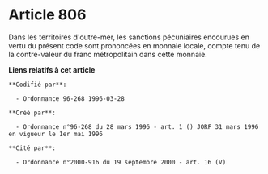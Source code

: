 # Article 806

Dans les territoires d'outre-mer, les sanctions pécuniaires encourues en vertu du présent code sont prononcées en monnaie
locale, compte tenu de la contre-valeur du franc métropolitain dans cette monnaie.

**Liens relatifs à cet article**

	**Codifié par**:

	  - Ordonnance 96-268 1996-03-28

	**Créé par**:

	  - Ordonnance n°96-268 du 28 mars 1996 - art. 1 () JORF 31 mars 1996 en vigueur le 1er mai 1996

	**Cité par**:

	  - Ordonnance n°2000-916 du 19 septembre 2000 - art. 16 (V)
